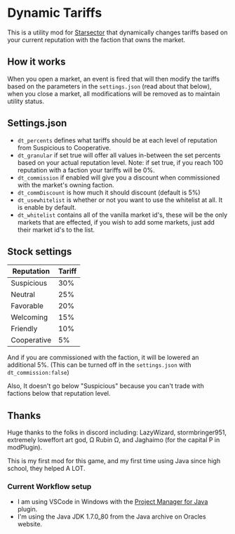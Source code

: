 # Dynamic Tariffs

This is a utility mod for [Starsector](https://fractalsoftworks.com/) that dynamically changes tariffs based on your current reputation with the faction that owns the market.

## How it works

When you open a market, an event is fired that will then modify the tariffs based on the parameters in the `settings.json` (read about that below), when you close a market, all modifications will be removed as to maintain utility status.

## Settings.json

- `dt_percents` defines what tariffs should be at each level of reputation from Suspicious to Cooperative.
- `dt_granular` if set true will offer all values in-between the set percents based on your actual reputation level. Note: if set true, if you reach 100 reputation with a faction your tariffs will be 0%.
- `dt_commission` if enabled will give you a discount when commissioned with the market's owning faction.
- `dt_commDiscount` is how much it should discount (default is 5%)
- `dt_usewhitelist` is whether or not you want to use the whitelist at all. It is enable by default.
- `dt_whitelist` contains all of the vanilla market id's, these will be the only markets that are effected, if you wish to add some markets, just add their market id's to the list.

## Stock settings

| Reputation  | Tariff |
| ----------- | ------ |
| Suspicious  | 30%    |
| Neutral     | 25%    |
| Favorable   | 20%    |
| Welcoming   | 15%    |
| Friendly    | 10%    |
| Cooperative | 5%     |

And if you are commissioned with the faction, it will be lowered an additional 5%. (This can be turned off in the `settings.json` with `dt_commission:false`)

Also, It doesn't go below "Suspicious" because you can't trade with factions below that reputation level.

## Thanks

Huge thanks to the folks in discord including: LazyWizard, stormbringer951, extremely loweffort art god, Ω Rubin Ω, and Jaghaimo (for the capital P in modPlugin).

This is my first mod for this game, and my first time using Java since high school, they helped A LOT.

### Current Workflow setup

- I am using VSCode in Windows with the [Project Manager for Java](https://marketplace.visualstudio.com/items?itemName=vscjava.vscode-java-dependency&ssr=false#overview) plugin.
- I'm using the Java JDK 1.7.0_80 from the Java archive on Oracles website.
